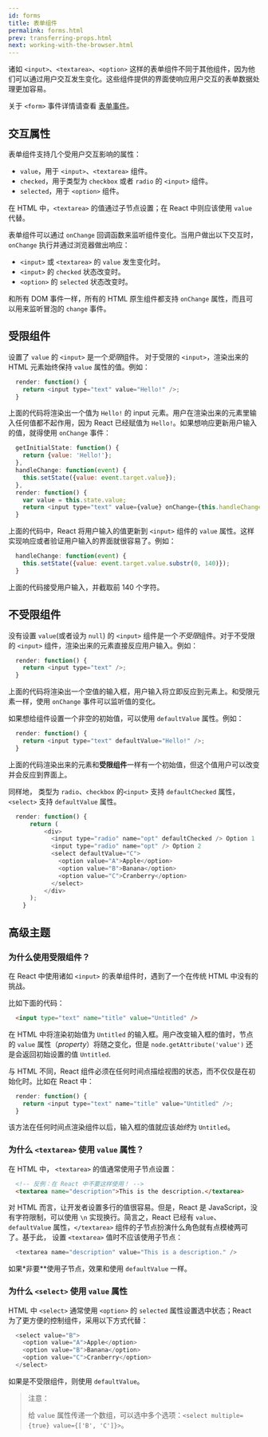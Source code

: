 ```yaml
---
id: forms
title: 表单组件
permalink: forms.html
prev: transferring-props.html
next: working-with-the-browser.html
---
```


诸如 `<input>`、`<textarea>`、`<option>` 这样的表单组件不同于其他组件，因为他们可以通过用户交互发生变化。这些组件提供的界面使响应用户交互的表单数据处理更加容易。
  
关于 `<form>` 事件详情请查看 [表单事件](/react/docs/events.html#form-events)。

## 交互属性    
    
表单组件支持几个受用户交互影响的属性：
    
* `value`，用于 `<input>`、`<textarea>` 组件。
* `checked`，用于类型为 `checkbox` 或者 `radio` 的 `<input>` 组件。
* `selected`，用于 `<option>` 组件。

在 HTML 中，`<textarea>` 的值通过子节点设置；在 React 中则应该使用 `value` 代替。        

表单组件可以通过 `onChange` 回调函数来监听组件变化。当用户做出以下交互时，`onChange` 执行并通过浏览器做出响应：
          
* `<input>` 或 `<textarea>` 的 `value` 发生变化时。
* `<input>` 的 `checked` 状态改变时。
* `<option>` 的 `selected` 状态改变时。
              
和所有 DOM 事件一样，所有的 HTML 原生组件都支持 `onChange` 属性，而且可以用来监听冒泡的 `change` 事件。               
              
              
## 受限组件              

设置了 `value` 的 `<input>` 是一个*受限*组件。 对于受限的 `<input>`，渲染出来的 HTML 元素始终保持 `value` 属性的值。例如：

```javascript
  render: function() {
    return <input type="text" value="Hello!" />;
  }
```
              
上面的代码将渲染出一个值为 `Hello!` 的 input 元素。用户在渲染出来的元素里输入任何值都不起作用，因为 React 已经赋值为     `Hello!`。如果想响应更新用户输入的值，就得使用 `onChange` 事件：

```javascript
  getInitialState: function() {
    return {value: 'Hello!'};
  },
  handleChange: function(event) {
    this.setState({value: event.target.value});
  },
  render: function() {
    var value = this.state.value;
    return <input type="text" value={value} onChange={this.handleChange} />;
  }
```

上面的代码中，React 将用户输入的值更新到 `<input>` 组件的 `value` 属性。这样实现响应或者验证用户输入的界面就很容易了。例如：

```javascript
  handleChange: function(event) {
    this.setState({value: event.target.value.substr(0, 140)});
  }
```

上面的代码接受用户输入，并截取前 140 个字符。

              
## 不受限组件

没有设置 `value`(或者设为 `null`) 的 `<input>` 组件是一个*不受限*组件。对于不受限的 `<input>` 组件，渲染出来的元素直接反应用户输入。例如：

```javascript
  render: function() {
    return <input type="text" />;
  }
```

上面的代码将渲染出一个空值的输入框，用户输入将立即反应到元素上。和受限元素一样，使用 `onChange` 事件可以监听值的变化。

如果想给组件设置一个非空的初始值，可以使用 `defaultValue` 属性。例如：

```javascript
  render: function() {
    return <input type="text" defaultValue="Hello!" />;
  }
```

上面的代码渲染出来的元素和**受限组件**一样有一个初始值，但这个值用户可以改变并会反应到界面上。

同样地， 类型为 `radio`、`checkbox` 的`<input>` 支持 `defaultChecked` 属性， `<select>` 支持 `defaultValue` 属性。

```javascript
  render: function() {
      return (
          <div>
            <input type="radio" name="opt" defaultChecked /> Option 1
            <input type="radio" name="opt" /> Option 2
            <select defaultValue="C">
              <option value="A">Apple</option>
              <option value="B">Banana</option>
              <option value="C">Cranberry</option>
            </select>
          </div>
      );
    }
```                


## 高级主题
                
### 为什么使用受限组件？

在 React 中使用诸如 `<input>` 的表单组件时，遇到了一个在传统 HTML 中没有的挑战。
                
比如下面的代码：                

```html
  <input type="text" name="title" value="Untitled" />
```

在 HTML 中将渲染初始值为 `Untitled` 的输入框。用户改变输入框的值时，节点的 `value` 属性（*property*）将随之变化，但是 `node.getAttribute('value')` 还是会返回初始设置的值 `Untitled`.

与 HTML 不同，React 组件必须在任何时间点描绘视图的状态，而不仅仅是在初始化时。比如在 React 中：

```javascript
  render: function() {
    return <input type="text" name="title" value="Untitled" />;
  }
```

该方法在任何时间点渲染组件以后，输入框的值就应该*始终*为 `Untitled`。


### 为什么 `<textarea>` 使用 `value` 属性？

在 HTML 中， `<textarea>` 的值通常使用子节点设置：

```html
  <!-- 反例：在 React 中不要这样使用！ -->
  <textarea name="description">This is the description.</textarea>
```
                  
对 HTML 而言，让开发者设置多行的值很容易。但是，React 是 JavaScript，没有字符限制，可以使用 `\n` 实现换行。简言之，React 已经有 `value`、`defaultValue` 属性，`</textarea>` 组件的子节点扮演什么角色就有点模棱两可了。基于此， 设置 `<textarea>` 值时不应该使用子节点：

```javascript
  <textarea name="description" value="This is a description." />
```

如果*非要**使用子节点，效果和使用 `defaultValue` 一样。


### 为什么 `<select>` 使用 `value` 属性                  

HTML 中 `<select>` 通常使用 `<option>` 的 `selected` 属性设置选中状态；React 为了更方便的控制组件，采用以下方式代替：

```javascript
  <select value="B">
    <option value="A">Apple</option>
    <option value="B">Banana</option>
    <option value="C">Cranberry</option>
  </select>
```

如果是不受限组件，则使用 `defaultValue`。

> 注意：
>
> 给 `value` 属性传递一个数组，可以选中多个选项：`<select multiple={true} value={['B', 'C']}>`。

